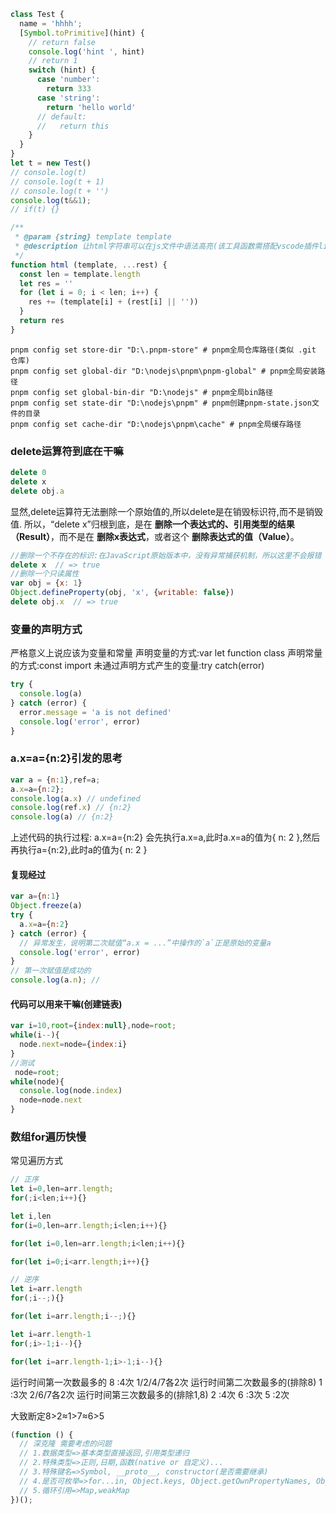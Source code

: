 ```js
class Test {
  name = 'hhhh';
  [Symbol.toPrimitive](hint) {
    // return false
    console.log('hint ', hint)
    // return 1
    switch (hint) {
      case 'number':
        return 333
      case 'string':
        return 'hello world'
      // default:
      //   return this
    }
  }
}
let t = new Test()
// console.log(t)
// console.log(t + 1)
// console.log(t + '')
console.log(t&&1);
// if(t) {}
```
```js
/**
 * @param {string} template template
 * @description 让html字符串可以在js文件中语法高亮(该工具函数需搭配vscode插件lit-html支持)
 */
function html (template, ...rest) {
  const len = template.length
  let res = ''
  for (let i = 0; i < len; i++) {
    res += (template[i] + (rest[i] || ''))
  }
  return res
}
```
```shell
pnpm config set store-dir "D:\.pnpm-store" # pnpm全局仓库路径(类似 .git 仓库)
pnpm config set global-dir "D:\nodejs\pnpm\pnpm-global" # pnpm全局安装路径
pnpm config set global-bin-dir "D:\nodejs" # pnpm全局bin路径
pnpm config set state-dir "D:\nodejs\pnpm" # pnpm创建pnpm-state.json文件的目录
pnpm config set cache-dir "D:\nodejs\pnpm\cache" # pnpm全局缓存路径
```

### delete运算符到底在干嘛

```js
delete 0
delete x
delete obj.a
```
显然,delete运算符无法删除一个原始值的,所以delete是在销毁标识符,而不是销毁值.
所以，“delete x”归根到底，是在 **删除一个表达式的、引用类型的结果（Result）**，而不是在 **删除x表达式**，或者这个 **删除表达式的值（Value）**。

```js
//删除一个不存在的标识:在JavaScript原始版本中，没有异常捕获机制，所以这里不会报错
delete x  // => true
//删除一个只读属性
var obj = {x: 1}
Object.defineProperty(obj, 'x', {writable: false})
delete obj.x  // => true
```

### 变量的声明方式
严格意义上说应该为变量和常量
声明变量的方式:var let function class
声明常量的方式:const import 
未通过声明方式产生的变量:try catch(error)
```js
try {
  console.log(a)
} catch (error) {
  error.message = 'a is not defined'
  console.log('error', error)
}
```
### a.x=a={n:2}引发的思考
```js
var a = {n:1},ref=a;
a.x=a={n:2};
console.log(a.x) // undefined
console.log(ref.x) // {n:2}
console.log(a) // {n:2}
```
上述代码的执行过程: a.x=a={n:2} 会先执行a.x=a,此时a.x=a的值为{ n: 2 },然后再执行a={n:2},此时a的值为{ n: 2 }
#### 复现经过
```js
var a={n:1}
Object.freeze(a)
try {
  a.x=a={n:2}
} catch (error) {
  // 异常发生，说明第二次赋值“a.x = ...”中操作的`a`正是原始的变量a
  console.log('error', error)
}
// 第一次赋值是成功的
console.log(a.n); //
```
#### 代码可以用来干嘛(创建链表)
```js
var i=10,root={index:null},node=root;
while(i--){
  node.next=node={index:i}
}
//测试
 node=root;
while(node){
  console.log(node.index)
  node=node.next
}
```


### 数组for遍历快慢
常见遍历方式
```ts
// 正序
let i=0,len=arr.length;
for(;i<len;i++){}

let i,len
for(i=0,len=arr.length;i<len;i++){}

for(let i=0,len=arr.length;i<len;i++){}

for(let i=0;i<arr.length;i++){}

// 逆序
let i=arr.length
for(;i--;){}

for(let i=arr.length;i--;){}

let i=arr.length-1
for(;i>-1;i--){}

for(let i=arr.length-1;i>-1;i--){}
```
运行时间第一次数最多的 8 :4次  1/2/4/7各2次
运行时间第二次数最多的(排除8) 1 :3次  2/6/7各2次
运行时间第三次数最多的(排除1,8) 2 :4次  6 :3次  5 :2次

大致断定8>2≈1>7≈6>5

```ts
(function () {
  // 深克隆 需要考虑的问题
  // 1.数据类型=>基本类型直接返回,引用类型递归
  // 2.特殊类型=>正则,日期,函数(native or 自定义)...
  // 3.特殊键名=>Symbol, __proto__, constructor(是否需要继承)
  // 4.是否可枚举=>for...in, Object.keys, Object.getOwnPropertyNames, Object.getOwnPropertySymbols
  // 5.循环引用=>Map,weakMap
})();

```